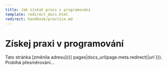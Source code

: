 ```yaml
---
title: Jak získat praxi v programování
template: redirect_docs.html
redirect: handbook/practice.md
---
```


# Získej praxi v programování

Tato stránka [změnila adresu]({{ pages|docs_url(page.meta.redirect)|url }}). Probíhá přesměrování…
